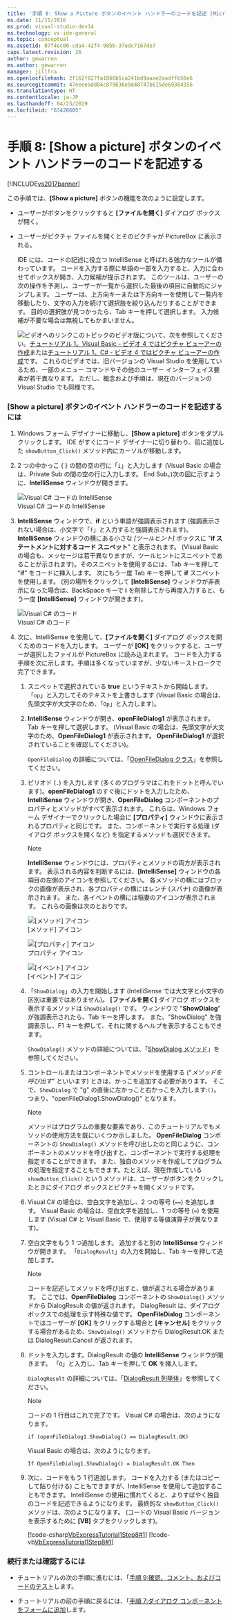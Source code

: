 ```yaml
---
title: '手順 8: Show a Picture ボタンのイベント ハンドラーのコードを記述 |Microsoft Docs'
ms.date: 11/15/2016
ms.prod: visual-studio-dev14
ms.technology: vs-ide-general
ms.topic: conceptual
ms.assetid: 07f4ec00-cda4-42f4-98bb-37edc7167de7
caps.latest.revision: 26
author: gewarren
ms.author: gewarren
manager: jillfra
ms.openlocfilehash: 2f162f827fa1866b5ca241bd9aaae2aadffb56e6
ms.sourcegitcommit: 47eeeeadd84c879636e9d48747b615de69384356
ms.translationtype: HT
ms.contentlocale: ja-JP
ms.lasthandoff: 04/23/2019
ms.locfileid: "63428605"
---
```

# <a name="step-8-write-code-for-the-show-a-picture-button-event-handler"></a>手順 8: [Show a picture] ボタンのイベント ハンドラーのコードを記述する
[!INCLUDE[vs2017banner](../includes/vs2017banner.md)]

この手順では、**[Show a picture]** ボタンの機能を次のように設定します。  
  
- ユーザーがボタンをクリックすると **[ファイルを開く]** ダイアログ ボックスが開く。  
  
- ユーザーがピクチャ ファイルを開くとそのピクチャが PictureBox に表示される。  
  
  IDE には、コードの記述に役立つ IntelliSense と呼ばれる強力なツールが備わっています。 コードを入力する際に単語の一部を入力すると、入力に合わせてボックスが開き、入力候補が提示されます。 このツールは、ユーザーの次の操作を予測し、ユーザーが一覧から選択した最後の項目に自動的にジャンプします。 ユーザーは、上方向キーまたは下方向キーを使用して一覧内を移動したり、文字の入力を続けて選択肢を絞り込んだりすることができます。 目的の選択肢が見つかったら、Tab キーを押して選択します。 入力候補が不要な場合は無視してもかまいません。  
  
  ![ビデオへのリンク](../data-tools/media/playvideo.gif "PlayVideo")このトピックのビデオ版について、次を参照してください。[チュートリアル 1。Visual Basic - ビデオ 4 ではピクチャ ビューアーの作成](http://go.microsoft.com/fwlink/?LinkId=205215)または[チュートリアル 1。C# - ビデオ 4 ではピクチャ ビューアーの作成](http://go.microsoft.com/fwlink/?LinkId=205203)です。 これらのビデオでは、旧バージョンの Visual Studio を使用しているため、一部のメニュー コマンドやその他のユーザー インターフェイス要素が若干異なります。 ただし、概念および手順は、現在のバージョンの Visual Studio でも同様です。  
  
### <a name="to-write-code-for-the-show-a-picture-button-event-handler"></a>[Show a picture] ボタンのイベント ハンドラーのコードを記述するには  
  
1. Windows フォーム デザイナーに移動し、**[Show a picture]** ボタンをダブルクリックします。 IDE がすぐにコード デザイナーに切り替わり、前に追加した `showButton_Click()` メソッド内にカーソルが移動します。  
  
2. 2 つの中かっこ { } の間の空の行に「`i`」と入力します  (Visual Basic の場合は、Private Sub の間の空の行に入力します。 End Sub。)次の図に示すように、**IntelliSense** ウィンドウが開きます。  
  
     ![Visual C&#35; コードの IntelliSense](../ide/media/express-ifintellisense.png "Express_IfIntellisense")  
Visual C# コードの IntelliSense  
  
3. **IntelliSense** ウィンドウで、**if** という単語が強調表示されます  (強調表示されない場合は、小文字で「`f`」と入力すると強調表示されます)。**IntelliSense** ウィンドウの横にある小さな *[ツールヒント]* ボックスに "**if ステートメントに対するコード スニペット**" と表示されます。 (Visual Basic の場合も、メッセージは若干異なりますが、ツールヒントにスニペットであることが示されます)。そのスニペットを使用するには、Tab キーを押して "**if**" をコードに挿入します。 次にもう一度 Tab キーを押して **if** スニペットを使用します。 (別の場所をクリックして **[IntelliSense]** ウィンドウが非表示になった場合は、BackSpace キーで **i** を削除してから再度入力すると、もう一度 **[IntelliSense]** ウィンドウが開きます)。  
  
     ![Visual C&#35; のコード](../ide/media/express-highlighttrue.png "Express_HighlightTrue")  
Visual C# のコード  
  
4. 次に、IntelliSense を使用して、**[ファイルを開く]** ダイアログ ボックスを開くためのコードを入力します。 ユーザーが **[OK]** をクリックすると、ユーザーが選択したファイルが PictureBox に読み込まれます。 コードを入力する手順を次に示します。手順は多くなっていますが、少ないキーストロークで完了できます。  
  
    1. スニペットで選択されている **true** というテキストから開始します。 「`op`」と入力してそのテキストを上書きします  (Visual Basic の場合は、先頭文字が大文字のため、「`Op`」と入力します)。  
  
    2. **IntelliSense** ウィンドウが開き、**openFileDialog1** が表示されます。 Tab キーを押して選択します。 (Visual Basic の場合は、先頭文字が大文字のため、**OpenFileDialog1** が表示されます。 **OpenFileDialog1** が選択されていることを確認してください)。  
  
         `OpenFileDialog` の詳細については、「[OpenFileDialog クラス](http://msdn.microsoft.com/library/system.windows.forms.openfiledialog.aspx)」を参照してください。  
  
    3. ピリオド (`.`) を入力します (多くのプログラマはこれをドットと呼んでいます)。**openFileDialog1** のすぐ後にドットを入力したため、**IntelliSense** ウィンドウが開き、**OpenFileDialog** コンポーネントのプロパティとメソッドがすべて表示されます。 これらは、Windows フォーム デザイナーでクリックした場合に **[プロパティ]** ウィンドウに表示されるプロパティと同じです。 また、コンポーネントで実行する処理 (ダイアログ ボックスを開くなど) を指定するメソッドも選択できます。  
  
        > [!NOTE]
        > **IntelliSense** ウィンドウには、プロパティとメソッドの両方が表示されます。 表示される内容を判断するには、**[IntelliSense]** ウィンドウの各項目の左側のアイコンを参照してください。 各メソッドの横にはブロックの画像が表示され、各プロパティの横にはレンチ (スパナ) の画像が表示されます。 また、各イベントの横には稲妻のアイコンが表示されます。 これらの画像は次のとおりです。  
  
         ![[メソッド] アイコン](../ide/media/express-iconmethod.png "Express_IconMethod")  
[メソッド] アイコン  
  
         ![[プロパティ] アイコン](../ide/media/express-iconproperty.png "Express_IconProperty")  
プロパティ アイコン  
  
         ![[イベント] アイコン](../ide/media/express-iconevent.png "Express_IconEvent")  
[イベント] アイコン  
  
    4. 「`ShowDialog`」の入力を開始します (IntelliSense では大文字と小文字の区別は重要ではありません)。 **[ファイルを開く]** ダイアログ ボックスを表示するメソッドは `ShowDialog()` です。 ウィンドウで "**ShowDialog**" が強調表示されたら、Tab キーを押します。 また、"ShowDialog" を強調表示し、F1 キーを押して、それに関するヘルプを表示することもできます。  
  
         `ShowDialog()` メソッドの詳細については、「[ShowDialog メソッド](http://msdn.microsoft.com/library/c7ykbedk.aspx)」を参照してください。  
  
    5. コントロールまたはコンポーネントでメソッドを使用する ("*メソッドを呼び出す*" といいます) ときは、かっこを追加する必要があります。 そこで、`ShowDialog` で "g" の直後に左かっこと右かっこを入力します:`()`。つまり、"openFileDialog1.ShowDialog()" となります。  
  
        > [!NOTE]
        > メソッドはプログラムの重要な要素であり、このチュートリアルでもメソッドの使用方法を既にいくつか示しました。 **OpenFileDialog** コンポーネントの `ShowDialog()` メソッドを呼び出したのと同じように、コンポーネントのメソッドを呼び出すと、コンポーネントで実行する処理を指定することができます。 また、独自のメソッドを作成してプログラムの処理を指定することもできます。たとえば、現在作成している `showButton_Click()` というメソッドは、ユーザーがボタンをクリックしたときにダイアログ ボックスとピクチャを開くメソッドです。  
  
    6. Visual C# の場合は、空白文字を追加し、2 つの等号 (`==`) を追加します。 Visual Basic の場合は、空白文字を追加し、1 つの等号 (`=`) を使用します  (Visual C# と Visual Basic で、使用する等値演算子が異なります)。  
  
    7. 空白文字をもう 1 つ追加します。 追加すると別の **IntelliSense** ウィンドウが開きます。 「`DialogResult`」の入力を開始し、Tab キーを押して追加します。  
  
        > [!NOTE]
        > コードを記述してメソッドを呼び出すと、値が返される場合があります。 ここでは、**OpenFileDialog** コンポーネントの `ShowDialog()` メソッドから DialogResult の値が返されます。 DialogResult は、ダイアログ ボックスでの処理を示す特殊な値です。 **OpenFileDialog** コンポーネントではユーザーが **[OK]** をクリックする場合と **[キャンセル]** をクリックする場合があるため、`ShowDialog()` メソッドから DialogResult.OK または DialogResult.Cancel が返されます。  
  
    8. ドットを入力します。DialogResult の値の **IntelliSense** ウィンドウが開きます。 「`O`」と入力し、Tab キーを押して **OK** を挿入します。  
  
         `DialogResult` の詳細については、「[DialogResult 列挙体](http://msdn.microsoft.com/library/system.windows.forms.dialogresult.aspx)」を参照してください。  
  
        > [!NOTE]
        > コードの 1 行目はこれで完了です。 Visual C# の場合は、次のようになります。  
        >   
        >  `if (openFileDialog1.ShowDialog() == DialogResult.OK)`  
        >   
        >  Visual Basic の場合は、次のようになります。  
        >   
        >  `If OpenFileDialog1.ShowDialog() = DialogResult.OK Then`  
  
    9. 次に、コードをもう 1 行追加します。 コードを入力する (またはコピーして貼り付ける) こともできますが、IntelliSense を使用して追加することもできます。 IntelliSense の使用に慣れてくると、よりすばやく独自のコードを記述できるようになります。 最終的な `showButton_Click()` メソッドは、次のようになります。 (コードの Visual Basic バージョンを表示するために **[VB]** タブをクリックします)。  
  
         [!code-csharp[VbExpressTutorial1Step8#1](../snippets/csharp/VS_Snippets_VBCSharp/vbexpresstutorial1step8/cs/form1.cs#1)]
         [!code-vb[VbExpressTutorial1Step8#1](../snippets/visualbasic/VS_Snippets_VBCSharp/vbexpresstutorial1step8/vb/form1.vb#1)]  
  
### <a name="to-continue-or-review"></a>続行または確認するには  
  
- チュートリアルの次の手順に進むには、「[手順 9:確認、コメント、およびコードのテスト](../ide/step-9-review-comment-and-test-your-code.md)します。  
  
- チュートリアルの前の手順に戻るには、「[手順 7:ダイアログ コンポーネントをフォームに追加](../ide/step-7-add-dialog-components-to-your-form.md)します。
